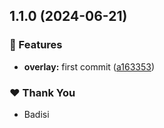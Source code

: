 ## 1.1.0 (2024-06-21)


### 🚀 Features

- **overlay:** first commit ([a163353](https://github.com/DSI-HUG/ngx-components/commit/a163353))


### ❤️  Thank You

- Badisi